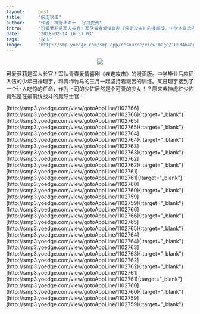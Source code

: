```yaml
---
layout:     post
title:      "疾走攻击"
author:     "作者：神野オキナ  守月史贵"
intro:      "可爱萝莉是军人长官！军队青春爱情喜剧《疾走攻击》的漫画版。中学毕业后应征入伍的少年田神理宇，和青梅竹马的三月一起坚持着艰苦的训练。某日理宇接到了一个让人吃惊的任命，作为上司的少佐居然是个可爱的少女！？原来紫神虎紅少佐竟然是在最前线战斗的魔导士官！"
date:       "2018-02-14 16:57:03"
tags:       "攻击"
image:      "http://smp.yoedge.com/smp-app/resource/viewImage/1003464appline.png"
---
```

<div style="text-align: center">
<p><img src="http://smp.yoedge.com/smp-app/resource/viewImage/1003464appline.png"/></p>
</div>
<p class="post-meta">
<span>可爱萝莉是军人长官！军队青春爱情喜剧《疾走攻击》的漫画版。中学毕业后应征入伍的少年田神理宇，和青梅竹马的三月一起坚持着艰苦的训练。某日理宇接到了一个让人吃惊的任命，作为上司的少佐居然是个可爱的少女！？原来紫神虎紅少佐竟然是在最前线战斗的魔导士官！</span>
</p>
[http://smp3.yoedge.com/view/gotoAppLine/1102766](http://smp3.yoedge.com/view/gotoAppLine/1102766){:target="_blank"}
[http://smp3.yoedge.com/view/gotoAppLine/1102765](http://smp3.yoedge.com/view/gotoAppLine/1102765){:target="_blank"}
[http://smp3.yoedge.com/view/gotoAppLine/1102764](http://smp3.yoedge.com/view/gotoAppLine/1102764){:target="_blank"}
[http://smp3.yoedge.com/view/gotoAppLine/1102763](http://smp3.yoedge.com/view/gotoAppLine/1102763){:target="_blank"}
[http://smp3.yoedge.com/view/gotoAppLine/1102762](http://smp3.yoedge.com/view/gotoAppLine/1102762){:target="_blank"}
[http://smp3.yoedge.com/view/gotoAppLine/1102761](http://smp3.yoedge.com/view/gotoAppLine/1102761){:target="_blank"}
[http://smp3.yoedge.com/view/gotoAppLine/1102760](http://smp3.yoedge.com/view/gotoAppLine/1102760){:target="_blank"}
[http://smp3.yoedge.com/view/gotoAppLine/1102759](http://smp3.yoedge.com/view/gotoAppLine/1102759){:target="_blank"}
[http://smp3.yoedge.com/view/gotoAppLine/1102766](http://smp3.yoedge.com/view/gotoAppLine/1102766){:target="_blank"}
[http://smp3.yoedge.com/view/gotoAppLine/1102765](http://smp3.yoedge.com/view/gotoAppLine/1102765){:target="_blank"}
[http://smp3.yoedge.com/view/gotoAppLine/1102764](http://smp3.yoedge.com/view/gotoAppLine/1102764){:target="_blank"}
[http://smp3.yoedge.com/view/gotoAppLine/1102763](http://smp3.yoedge.com/view/gotoAppLine/1102763){:target="_blank"}
[http://smp3.yoedge.com/view/gotoAppLine/1102762](http://smp3.yoedge.com/view/gotoAppLine/1102762){:target="_blank"}
[http://smp3.yoedge.com/view/gotoAppLine/1102761](http://smp3.yoedge.com/view/gotoAppLine/1102761){:target="_blank"}
[http://smp3.yoedge.com/view/gotoAppLine/1102760](http://smp3.yoedge.com/view/gotoAppLine/1102760){:target="_blank"}
[http://smp3.yoedge.com/view/gotoAppLine/1102759](http://smp3.yoedge.com/view/gotoAppLine/1102759){:target="_blank"}


